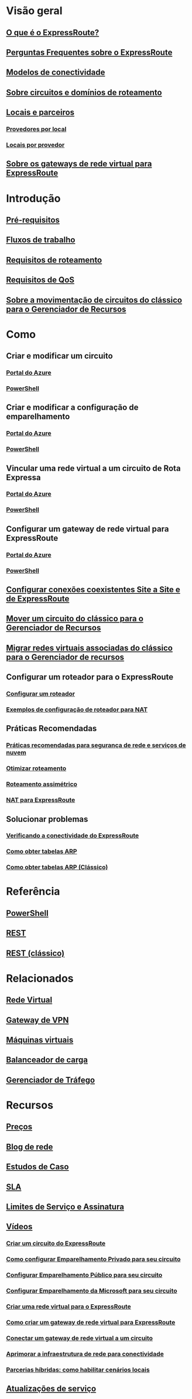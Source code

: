 # Visão geral
## [O que é o ExpressRoute?](expressroute-introduction.md)
## [Perguntas Frequentes sobre o ExpressRoute](expressroute-faqs.md)
## [Modelos de conectividade](expressroute-connectivity-models.md)
## [Sobre circuitos e domínios de roteamento](expressroute-circuit-peerings.md)
## [Locais e parceiros](expressroute-locations.md)
### [Provedores por local](expressroute-locations-providers.md)
### [Locais por provedor](expressroute-locations.md)
## [Sobre os gateways de rede virtual para ExpressRoute](expressroute-about-virtual-network-gateways.md)

# Introdução
## [Pré-requisitos](expressroute-prerequisites.md)
## [Fluxos de trabalho](expressroute-workflows.md)
## [Requisitos de roteamento](expressroute-routing.md)
## [Requisitos de QoS](expressroute-qos.md)
## [Sobre a movimentação de circuitos do clássico para o Gerenciador de Recursos](expressroute-move.md)

# Como
## Criar e modificar um circuito
### [Portal do Azure](expressroute-howto-circuit-portal-resource-manager.md)
### [PowerShell](expressroute-howto-circuit-arm.md)
## Criar e modificar a configuração de emparelhamento
### [Portal do Azure](expressroute-howto-routing-portal-resource-manager.md)
### [PowerShell](expressroute-howto-routing-arm.md)
## Vincular uma rede virtual a um circuito de Rota Expressa
### [Portal do Azure](expressroute-howto-linkvnet-portal-resource-manager.md)
### [PowerShell](expressroute-howto-linkvnet-arm.md)
## Configurar um gateway de rede virtual para ExpressRoute
### [Portal do Azure](expressroute-howto-add-gateway-portal-resource-manager.md)
### [PowerShell](expressroute-howto-add-gateway-resource-manager.md)
## [Configurar conexões coexistentes Site a Site e de ExpressRoute](expressroute-howto-coexist-resource-manager.md)
## [Mover um circuito do clássico para o Gerenciador de Recursos](expressroute-howto-move-arm.md)
## [Migrar redes virtuais associadas do clássico para o Gerenciador de recursos](expressroute-migration-classic-resource-manager.md)
## Configurar um roteador para o ExpressRoute
### [Configurar um roteador](expressroute-config-samples-routing.md)
### [Exemplos de configuração de roteador para NAT](expressroute-config-samples-nat.md)

## Práticas Recomendadas
### [Práticas recomendadas para segurança de rede e serviços de nuvem](../best-practices-network-security.md)
### [Otimizar roteamento](expressroute-optimize-routing.md)
### [Roteamento assimétrico](expressroute-asymmetric-routing.md)
### [NAT para ExpressRoute](expressroute-routing-nat.md)

## Solucionar problemas
### [Verificando a conectividade do ExpressRoute](expressroute-troubleshooting-expressroute-overview.md)
### [Como obter tabelas ARP](expressroute-troubleshooting-arp-resource-manager.md)
### [Como obter tabelas ARP (Clássico)](expressroute-troubleshooting-arp-classic.md)

# Referência
## [PowerShell](/powershell/module/azurerm.network)
## [REST](https://msdn.microsoft.com/library/azure/mt586720)
## [REST (clássico)](https://msdn.microsoft.com/library/azure/dn606310)

# Relacionados
## [Rede Virtual](/azure/virtual-network/)
## [Gateway de VPN](/azure/vpn-gateway/)
## [Máquinas virtuais](/azure/virtual-machines/)
## [Balanceador de carga](/azure/load-balancer/)
## [Gerenciador de Tráfego](/azure/traffic-manager/)

# Recursos
## [Preços](https://azure.microsoft.com/pricing/details/expressroute/)
## [Blog de rede](https://azure.microsoft.com/blog/topics/networking/)
## [Estudos de Caso](https://customers.microsoft.com/Pages/advancedsearch.aspx?mrmcproducts=More%20Products)
## [SLA](https://azure.microsoft.com/support/legal/sla/)
## [Limites de Serviço e Assinatura](../azure-subscription-service-limits.md?toc=%2fazure%2fexpressroute%2ftoc.json)
## [Vídeos](https://azure.microsoft.com/documentation/videos/index/?services=expressroute)
### [Criar um circuito do ExpressRoute](https://azure.microsoft.com/documentation/videos/azure-expressroute-how-to-create-an-expressroute-circuit/)
### [Como configurar Emparelhamento Privado para seu circuito](https://azure.microsoft.com/documentation/videos/azure-expressroute-how-to-set-up-azure-private-peering-for-your-expressroute-circuit/)
### [Configurar Emparelhamento Público para seu circuito](https://azure.microsoft.com/documentation/videos/azure-expressroute-how-to-set-up-azure-public-peering-for-your-expressroute-circuit/)
### [Configurar Emparelhamento da Microsoft para seu circuito](https://azure.microsoft.com/documentation/videos/azure-expressroute-how-to-set-up-microsoft-peering-for-your-expressroute-circuit/)
### [Criar uma rede virtual para o ExpressRoute](https://azure.microsoft.com/documentation/videos/azure-expressroute-how-to-create-a-virtual-network/)
### [Como criar um gateway de rede virtual para ExpressRoute](https://azure.microsoft.com/documentation/videos/azure-expressroute-how-to-create-a-vpn-gateway-for-your-virtual-network/)
### [Conectar um gateway de rede virtual a um circuito](https://azure.microsoft.com/documentation/videos/azure-expressroute-how-to-create-a-connection-between-your-vpn-gateway-and-expressroute-circuit/)
### [Aprimorar a infraestrutura de rede para conectividade](https://go.microsoft.com/fwlink/p/?LinkId=615124)
### [Parcerias híbridas: como habilitar cenários locais](https://go.microsoft.com/fwlink/p/?LinkId=615125)
## [Atualizações de serviço](https://azure.microsoft.com/updates/?product=expressroute)
